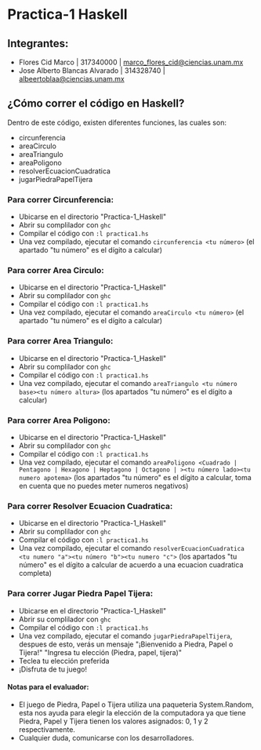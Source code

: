 # Practica-1 Haskell

## Integrantes:
- Flores Cid Marco | 317340000 | marco_flores_cid@ciencias.unam.mx
- Jose Alberto Blancas Alvarado | 314328740 | albeertoblaa@ciencias.unam.mx

## ¿Cómo correr el código en Haskell?
Dentro de este código, existen diferentes funciones, las cuales son:
- circunferencia
- areaCirculo
- areaTriangulo 
- areaPoligono
- resolverEcuacionCuadratica
- jugarPiedraPapelTijera

### Para correr Circunferencia:
- Ubicarse en el directorio "Practica-1_Haskell"
- Abrir su complilador con `ghc`
- Compilar el código con `:l practica1.hs`
- Una vez compilado, ejecutar el comando `circunferencia <tu número>` (el apartado "tu número" es el dígito a calcular)

### Para correr Area Circulo:
- Ubicarse en el directorio "Practica-1_Haskell"
- Abrir su complilador con `ghc`
- Compilar el código con `:l practica1.hs`
- Una vez compilado, ejecutar el comando `areaCirculo <tu número>` (el apartado "tu número" es el dígito a calcular)

### Para correr Area Triangulo:
- Ubicarse en el directorio "Practica-1_Haskell"
- Abrir su complilador con `ghc`
- Compilar el código con `:l practica1.hs`
- Una vez compilado, ejecutar el comando `areaTriangulo <tu número base><tu número altura>` (los apartados "tu número" es el dígito a calcular)

### Para correr Area Poligono:
- Ubicarse en el directorio "Practica-1_Haskell"
- Abrir su complilador con `ghc`
- Compilar el código con `:l practica1.hs`
- Una vez compilado, ejecutar el comando `areaPoligono <Cuadrado | Pentagono | Hexagono | Heptagono | Octagono | ><tu número lado><tu numero apotema>` (los apartados "tu número" es el dígito a calcular, toma en cuenta que no puedes meter numeros negativos)

### Para correr Resolver Ecuacion Cuadratica:
- Ubicarse en el directorio "Practica-1_Haskell"
- Abrir su complilador con `ghc`
- Compilar el código con `:l practica1.hs`
- Una vez compilado, ejecutar el comando `resolverEcuacionCuadratica <tu numero "a"><tu número "b"><tu numero "c">` (los apartados "tu número" es el dígito a calcular de acuerdo a una ecuacion cuadratica completa)

### Para correr Jugar Piedra Papel Tijera:
- Ubicarse en el directorio "Practica-1_Haskell"
- Abrir su complilador con `ghc`
- Compilar el código con `:l practica1.hs`
- Una vez compilado, ejecutar el comando `jugarPiedraPapelTijera`, despues de esto, verás un mensaje "¡Bienvenido a Piedra, Papel o Tijera!" "Ingresa tu elección (Piedra, papel, tijera)"
- Teclea tu elección preferida
- ¡Disfruta de tu juego!

#### Notas para el evaluador:
- El juego de Piedra, Papel o Tijera utiliza una paqueteria System.Random, esta nos ayuda para elegir la elección de la computadora ya que tiene Piedra, Papel y Tijera tienen los valores asignados: 0, 1 y 2 respectivamente.
- Cualquier duda, comunicarse con los desarrolladores.


